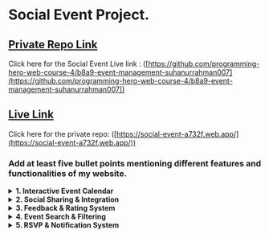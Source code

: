 # Social Event Project.

## [ Private Repo Link](https://github.com/programming-hero-web-course-4/b8a9-event-management-suhanurrahman007)

Click here for the Social Event Live link : ([https://github.com/programming-hero-web-course-4/b8a9-event-management-suhanurrahman007](https://github.com/programming-hero-web-course-4/b8a9-event-management-suhanurrahman007))

## [ Live Link](https://social-event-a732f.web.app/)

Click here for the private repo: ([https://social-event-a732f.web.app/](https://social-event-a732f.web.app/))

### Add at least five bullet points mentioning different features and functionalities of my website.

<p>
  
<details><summary><b>1. Interactive Event Calendar</b></summary>
<p>
Users can view an interactive calendar showing all the events they are attending, have attended, or might be interested in, making planning easier.
</p>
</details>

<details><summary><b>2. Social Sharing & Integration</b></summary>
<p>
Events can be shared on various social media platforms, and users can invite friends from other platforms to join or view the event.
</p>
</details>

<details><summary><b>3. Feedback & Rating System</b></summary>
<p>
After an event concludes, attendees can leave feedback and ratings, providing insights into the event's success and areas of improvement.
</p>
</details>

<details><summary><b>4. Event Search & Filtering</b></summary>
<p>
Users can search for events based on keywords, date ranges, locations, or categories, making it easier to find events of interest.
</p>
</details>

<details><summary><b>5. RSVP & Notification System</b></summary>
<p>
Users can RSVP to events, and organizers can view the list of attendees. Attendees receive notifications about event changes, reminders, or cancellations.
</p>
</details>


</p>
